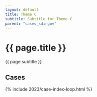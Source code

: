 ```yaml
---
layout: default
title: Theme C
subtitle: Subtitle for Theme C
parent: "cases_sdingov"
---
```


# {{ page.title }}

{{ page.subtitle }}

## Cases

{% include 2023/case-index-loop.html %}

